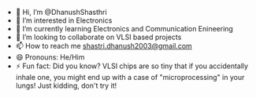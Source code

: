 - 👋 Hi, I’m @DhanushShasthri
- 👀 I’m interested in Electronics
- 🌱 I’m currently learning Electronics and Communication Enineering
- 💞️ I’m looking to collaborate on VLSI based projects
- 📫 How to reach me shastri.dhanush2003@gmail.com
- 😄 Pronouns: He/Him
- ⚡ Fun fact: Did you know? VLSI chips are so tiny that if you accidentally inhale one, you might end up with a case of "microprocessing" in your lungs! Just kidding, don't try it! 

<!---
DhanushShasthri/DhanushShasthri is a ✨ special ✨ repository because its `README.md` (this file) appears on your GitHub profile.
You can click the Preview link to take a look at your changes.
--->
